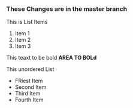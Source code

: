 ###  These Changes are in the master branch

This is List Items
1. Item 1
2. Item 2
3. Item 3

This teaxt to be bold **AREA TO BOLd**

This unordered List

- FRiest Item
- Second Item
- Third Item
- Fourth Item